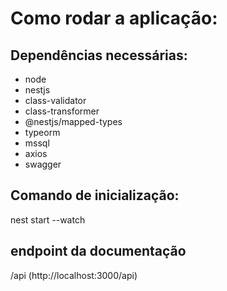 # Como rodar a aplicação:
## Dependências necessárias:
- node
- nestjs
- class-validator
- class-transformer
- @nestjs/mapped-types
- typeorm 
- mssql
- axios
- swagger

## Comando de inicialização:
nest start --watch

## endpoint da documentação
/api (http://localhost:3000/api)


